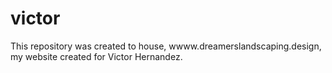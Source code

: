 # victor
This repository was created to house, wwww.dreamerslandscaping.design, my website created for Victor Hernandez.
